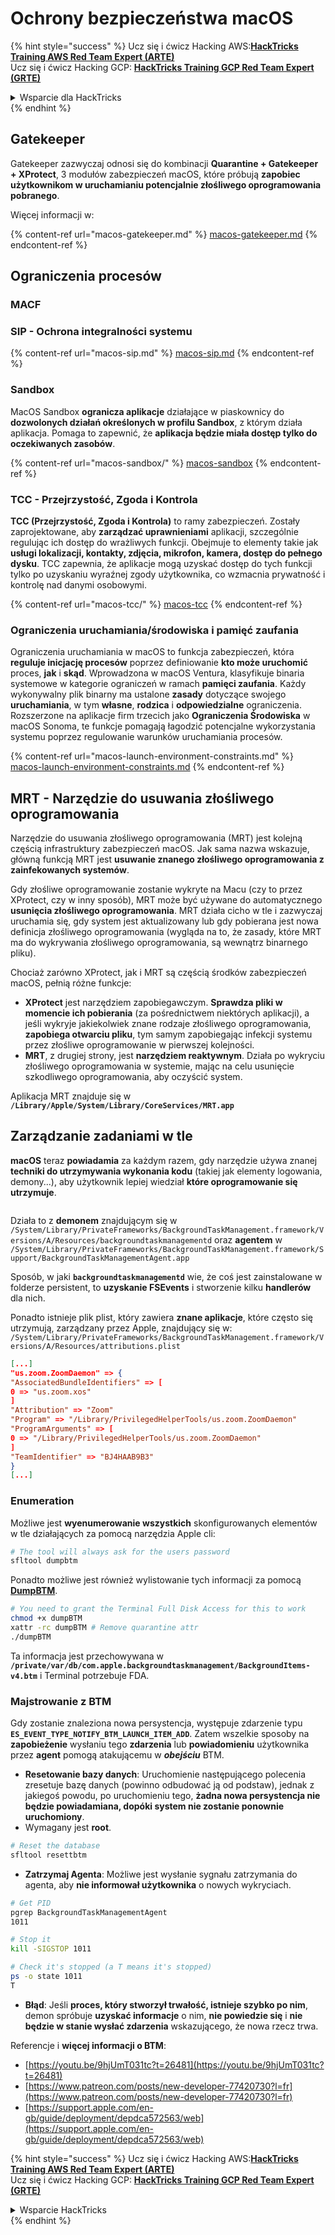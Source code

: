 # Ochrony bezpieczeństwa macOS

{% hint style="success" %}
Ucz się i ćwicz Hacking AWS:<img src="../../../.gitbook/assets/arte.png" alt="" data-size="line">[**HackTricks Training AWS Red Team Expert (ARTE)**](https://training.hacktricks.xyz/courses/arte)<img src="../../../.gitbook/assets/arte.png" alt="" data-size="line">\
Ucz się i ćwicz Hacking GCP: <img src="../../../.gitbook/assets/grte.png" alt="" data-size="line">[**HackTricks Training GCP Red Team Expert (GRTE)**<img src="../../../.gitbook/assets/grte.png" alt="" data-size="line">](https://training.hacktricks.xyz/courses/grte)

<details>

<summary>Wsparcie dla HackTricks</summary>

* Sprawdź [**plany subskrypcyjne**](https://github.com/sponsors/carlospolop)!
* **Dołącz do** 💬 [**grupy Discord**](https://discord.gg/hRep4RUj7f) lub [**grupy telegram**](https://t.me/peass) lub **śledź** nas na **Twitterze** 🐦 [**@hacktricks\_live**](https://twitter.com/hacktricks\_live)**.**
* **Podziel się trikami hackingowymi, przesyłając PR-y do** [**HackTricks**](https://github.com/carlospolop/hacktricks) i [**HackTricks Cloud**](https://github.com/carlospolop/hacktricks-cloud) repozytoriów github.

</details>
{% endhint %}

## Gatekeeper

Gatekeeper zazwyczaj odnosi się do kombinacji **Quarantine + Gatekeeper + XProtect**, 3 modułów zabezpieczeń macOS, które próbują **zapobiec użytkownikom w uruchamianiu potencjalnie złośliwego oprogramowania pobranego**.

Więcej informacji w:

{% content-ref url="macos-gatekeeper.md" %}
[macos-gatekeeper.md](macos-gatekeeper.md)
{% endcontent-ref %}

## Ograniczenia procesów

### MACF



### SIP - Ochrona integralności systemu

{% content-ref url="macos-sip.md" %}
[macos-sip.md](macos-sip.md)
{% endcontent-ref %}

### Sandbox

MacOS Sandbox **ogranicza aplikacje** działające w piaskownicy do **dozwolonych działań określonych w profilu Sandbox**, z którym działa aplikacja. Pomaga to zapewnić, że **aplikacja będzie miała dostęp tylko do oczekiwanych zasobów**.

{% content-ref url="macos-sandbox/" %}
[macos-sandbox](macos-sandbox/)
{% endcontent-ref %}

### TCC - **Przejrzystość, Zgoda i Kontrola**

**TCC (Przejrzystość, Zgoda i Kontrola)** to ramy zabezpieczeń. Zostały zaprojektowane, aby **zarządzać uprawnieniami** aplikacji, szczególnie regulując ich dostęp do wrażliwych funkcji. Obejmuje to elementy takie jak **usługi lokalizacji, kontakty, zdjęcia, mikrofon, kamera, dostęp do pełnego dysku**. TCC zapewnia, że aplikacje mogą uzyskać dostęp do tych funkcji tylko po uzyskaniu wyraźnej zgody użytkownika, co wzmacnia prywatność i kontrolę nad danymi osobowymi.

{% content-ref url="macos-tcc/" %}
[macos-tcc](macos-tcc/)
{% endcontent-ref %}

### Ograniczenia uruchamiania/środowiska i pamięć zaufania

Ograniczenia uruchamiania w macOS to funkcja zabezpieczeń, która **reguluje inicjację procesów** poprzez definiowanie **kto może uruchomić** proces, **jak** i **skąd**. Wprowadzona w macOS Ventura, klasyfikuje binaria systemowe w kategorie ograniczeń w ramach **pamięci zaufania**. Każdy wykonywalny plik binarny ma ustalone **zasady** dotyczące swojego **uruchamiania**, w tym **własne**, **rodzica** i **odpowiedzialne** ograniczenia. Rozszerzone na aplikacje firm trzecich jako **Ograniczenia Środowiska** w macOS Sonoma, te funkcje pomagają łagodzić potencjalne wykorzystania systemu poprzez regulowanie warunków uruchamiania procesów.

{% content-ref url="macos-launch-environment-constraints.md" %}
[macos-launch-environment-constraints.md](macos-launch-environment-constraints.md)
{% endcontent-ref %}

## MRT - Narzędzie do usuwania złośliwego oprogramowania

Narzędzie do usuwania złośliwego oprogramowania (MRT) jest kolejną częścią infrastruktury zabezpieczeń macOS. Jak sama nazwa wskazuje, główną funkcją MRT jest **usuwanie znanego złośliwego oprogramowania z zainfekowanych systemów**.

Gdy złośliwe oprogramowanie zostanie wykryte na Macu (czy to przez XProtect, czy w inny sposób), MRT może być używane do automatycznego **usunięcia złośliwego oprogramowania**. MRT działa cicho w tle i zazwyczaj uruchamia się, gdy system jest aktualizowany lub gdy pobierana jest nowa definicja złośliwego oprogramowania (wygląda na to, że zasady, które MRT ma do wykrywania złośliwego oprogramowania, są wewnątrz binarnego pliku).

Chociaż zarówno XProtect, jak i MRT są częścią środków zabezpieczeń macOS, pełnią różne funkcje:

* **XProtect** jest narzędziem zapobiegawczym. **Sprawdza pliki w momencie ich pobierania** (za pośrednictwem niektórych aplikacji), a jeśli wykryje jakiekolwiek znane rodzaje złośliwego oprogramowania, **zapobiega otwarciu pliku**, tym samym zapobiegając infekcji systemu przez złośliwe oprogramowanie w pierwszej kolejności.
* **MRT**, z drugiej strony, jest **narzędziem reaktywnym**. Działa po wykryciu złośliwego oprogramowania w systemie, mając na celu usunięcie szkodliwego oprogramowania, aby oczyścić system.

Aplikacja MRT znajduje się w **`/Library/Apple/System/Library/CoreServices/MRT.app`**

## Zarządzanie zadaniami w tle

**macOS** teraz **powiadamia** za każdym razem, gdy narzędzie używa znanej **techniki do utrzymywania wykonania kodu** (takiej jak elementy logowania, demony...), aby użytkownik lepiej wiedział **które oprogramowanie się utrzymuje**.

<figure><img src="../../../.gitbook/assets/image (1183).png" alt=""><figcaption></figcaption></figure>

Działa to z **demonem** znajdującym się w `/System/Library/PrivateFrameworks/BackgroundTaskManagement.framework/Versions/A/Resources/backgroundtaskmanagementd` oraz **agentem** w `/System/Library/PrivateFrameworks/BackgroundTaskManagement.framework/Support/BackgroundTaskManagementAgent.app`

Sposób, w jaki **`backgroundtaskmanagementd`** wie, że coś jest zainstalowane w folderze persistent, to **uzyskanie FSEvents** i stworzenie kilku **handlerów** dla nich.

Ponadto istnieje plik plist, który zawiera **znane aplikacje**, które często się utrzymują, zarządzany przez Apple, znajdujący się w: `/System/Library/PrivateFrameworks/BackgroundTaskManagement.framework/Versions/A/Resources/attributions.plist`
```json
[...]
"us.zoom.ZoomDaemon" => {
"AssociatedBundleIdentifiers" => [
0 => "us.zoom.xos"
]
"Attribution" => "Zoom"
"Program" => "/Library/PrivilegedHelperTools/us.zoom.ZoomDaemon"
"ProgramArguments" => [
0 => "/Library/PrivilegedHelperTools/us.zoom.ZoomDaemon"
]
"TeamIdentifier" => "BJ4HAAB9B3"
}
[...]
```
### Enumeration

Możliwe jest **wyenumerowanie wszystkich** skonfigurowanych elementów w tle działających za pomocą narzędzia Apple cli:
```bash
# The tool will always ask for the users password
sfltool dumpbtm
```
Ponadto możliwe jest również wylistowanie tych informacji za pomocą [**DumpBTM**](https://github.com/objective-see/DumpBTM).
```bash
# You need to grant the Terminal Full Disk Access for this to work
chmod +x dumpBTM
xattr -rc dumpBTM # Remove quarantine attr
./dumpBTM
```
Ta informacja jest przechowywana w **`/private/var/db/com.apple.backgroundtaskmanagement/BackgroundItems-v4.btm`** i Terminal potrzebuje FDA.

### Majstrowanie z BTM

Gdy zostanie znaleziona nowa persystencja, występuje zdarzenie typu **`ES_EVENT_TYPE_NOTIFY_BTM_LAUNCH_ITEM_ADD`**. Zatem wszelkie sposoby na **zapobieżenie** wysłaniu tego **zdarzenia** lub **powiadomieniu** użytkownika przez **agent** pomogą atakującemu w _**obejściu**_ BTM.

* **Resetowanie bazy danych**: Uruchomienie następującego polecenia zresetuje bazę danych (powinno odbudować ją od podstaw), jednak z jakiegoś powodu, po uruchomieniu tego, **żadna nowa persystencja nie będzie powiadamiana, dopóki system nie zostanie ponownie uruchomiony**.
* Wymagany jest **root**.
```bash
# Reset the database
sfltool resettbtm
```
* **Zatrzymaj Agenta**: Możliwe jest wysłanie sygnału zatrzymania do agenta, aby **nie informował użytkownika** o nowych wykryciach.
```bash
# Get PID
pgrep BackgroundTaskManagementAgent
1011

# Stop it
kill -SIGSTOP 1011

# Check it's stopped (a T means it's stopped)
ps -o state 1011
T
```
* **Błąd**: Jeśli **proces, który stworzył trwałość, istnieje szybko po nim**, demon spróbuje **uzyskać informacje** o nim, **nie powiedzie się** i **nie będzie w stanie wysłać zdarzenia** wskazującego, że nowa rzecz trwa.

Referencje i **więcej informacji o BTM**:

* [https://youtu.be/9hjUmT031tc?t=26481](https://youtu.be/9hjUmT031tc?t=26481)
* [https://www.patreon.com/posts/new-developer-77420730?l=fr](https://www.patreon.com/posts/new-developer-77420730?l=fr)
* [https://support.apple.com/en-gb/guide/deployment/depdca572563/web](https://support.apple.com/en-gb/guide/deployment/depdca572563/web)

{% hint style="success" %}
Ucz się i ćwicz Hacking AWS:<img src="../../../.gitbook/assets/arte.png" alt="" data-size="line">[**HackTricks Training AWS Red Team Expert (ARTE)**](https://training.hacktricks.xyz/courses/arte)<img src="../../../.gitbook/assets/arte.png" alt="" data-size="line">\
Ucz się i ćwicz Hacking GCP: <img src="../../../.gitbook/assets/grte.png" alt="" data-size="line">[**HackTricks Training GCP Red Team Expert (GRTE)**<img src="../../../.gitbook/assets/grte.png" alt="" data-size="line">](https://training.hacktricks.xyz/courses/grte)

<details>

<summary>Wsparcie HackTricks</summary>

* Sprawdź [**plany subskrypcyjne**](https://github.com/sponsors/carlospolop)!
* **Dołącz do** 💬 [**grupy Discord**](https://discord.gg/hRep4RUj7f) lub [**grupy telegramowej**](https://t.me/peass) lub **śledź** nas na **Twitterze** 🐦 [**@hacktricks\_live**](https://twitter.com/hacktricks\_live)**.**
* **Podziel się trikami hackingowymi, przesyłając PR-y do** [**HackTricks**](https://github.com/carlospolop/hacktricks) i [**HackTricks Cloud**](https://github.com/carlospolop/hacktricks-cloud) repozytoriów github.

</details>
{% endhint %}
